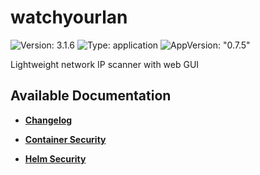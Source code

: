 # watchyourlan

![Version: 3.1.6](https://img.shields.io/badge/Version-3.1.6-informational?style=flat-square) ![Type: application](https://img.shields.io/badge/Type-application-informational?style=flat-square) ![AppVersion: "0.7.5"](https://img.shields.io/badge/AppVersion-"0.7.5"-informational?style=flat-square)

Lightweight network IP scanner with web GUI

## Available Documentation

- [**Changelog**](CHANGELOG)

- [**Container Security**](container-security)

- [**Helm Security**](helm-security)

